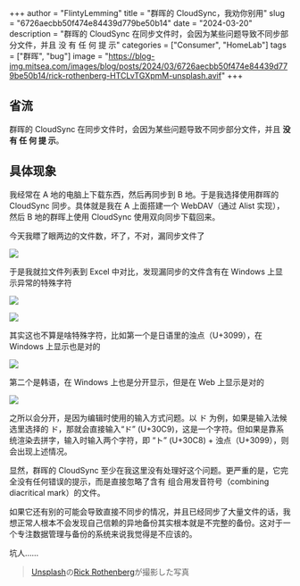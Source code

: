 +++
author = "FlintyLemming"
title = "群晖的 CloudSync，我劝你别用"
slug = "6726aecbb50f474e84439d779be50b14"
date = "2024-03-20"
description = "群晖的 CloudSync 在同步文件时，会因为某些问题导致不同步部分文件，并且 没 有 任 何 提 示"
categories = ["Consumer", "HomeLab"]
tags = ["群晖", "bug"]
image = "https://blog-img.mitsea.com/images/blog/posts/2024/03/6726aecbb50f474e84439d779be50b14/rick-rothenberg-HTCLvTGXpmM-unsplash.avif"
+++

## 省流

群晖的 CloudSync 在同步文件时，会因为某些问题导致不同步部分文件，并且 **没 有 任 何 提 示**。

## 具体现象

我经常在 A 地的电脑上下载东西，然后再同步到 B 地。于是我选择使用群晖的 CloudSync 同步。具体就是我在 A 上面搭建一个 WebDAV（通过 Alist 实现），然后 B 地的群晖上使用 CloudSync 使用双向同步下载回来。

今天我瞟了眼两边的文件数，坏了，不对，漏同步文件了

![](https://blog-img.mitsea.com/images/blog/posts/2024/03/6726aecbb50f474e84439d779be50b14/PixPin_2024-03-20_20-09-12.avif)

于是我就拉文件列表到 Excel 中对比，发现漏同步的文件含有在 Windows 上显示异常的特殊字符

![](https://blog-img.mitsea.com/images/blog/posts/2024/03/6726aecbb50f474e84439d779be50b14/Untitled.avif)

![](https://blog-img.mitsea.com/images/blog/posts/2024/03/6726aecbb50f474e84439d779be50b14/Untitled%201.avif)

其实这也不算是啥特殊字符，比如第一个是日语里的浊点（U+3099），在 Windows 上显示也是对的

![](https://blog-img.mitsea.com/images/blog/posts/2024/03/6726aecbb50f474e84439d779be50b14/Untitled%202.avif)

第二个是韩语，在 Windows 上也是分开显示，但是在 Web 上显示是对的

![](https://blog-img.mitsea.com/images/blog/posts/2024/03/6726aecbb50f474e84439d779be50b14/Untitled%203.avif)

之所以会分开，是因为编辑时使用的输入方式问题。以 ド 为例，如果是输入法候选里选择的 ド，那就会直接输入“ド” (U+30C9)，这是一个字符。但如果是靠系统渲染去拼字，输入时输入两个字符，即 “ト” (U+30C8) + 浊点（U+3099），则会出现上述情况。

显然，群晖的 CloudSync 至少在我这里没有处理好这个问题。更严重的是，它完全没有任何错误的提示，而是直接忽略了含有 组合用发音符号（combining diacritical mark）的文件。

如果它还有别的可能会导致直接不同步的情况，并且已经同步了大量文件的话，我想正常人根本不会发现自己信赖的异地备份其实根本就是不完整的备份。这对于一个专注数据管理与备份的系统来说我觉得是不应该的。

坑人……

> [Unsplash](https://unsplash.com/ja/%E5%86%99%E7%9C%9F/%E6%B3%A2%E7%B7%9A%E3%81%AE%E3%81%82%E3%82%8B%E9%9D%92%E3%81%A8%E7%B7%91%E3%81%AE%E8%83%8C%E6%99%AF-HTCLvTGXpmM?utm_content=creditCopyText&utm_medium=referral&utm_source=unsplash)の[Rick Rothenberg](https://unsplash.com/ja/@rick_rothenberg?utm_content=creditCopyText&utm_medium=referral&utm_source=unsplash)が撮影した写真
  